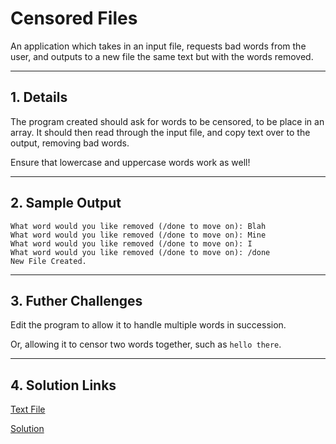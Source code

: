 # Censored Files

An application which takes in an input file, requests bad words from the user, and outputs to a new file the same text but with the words removed.

---

## 1. Details

The program created should ask for words to be censored, to be place in an array. It should then read through the input file, and copy text over to the output, removing bad words.

Ensure that lowercase and uppercase words work as well!

---

## 2. Sample Output

```
What word would you like removed (/done to move on): Blah
What word would you like removed (/done to move on): Mine
What word would you like removed (/done to move on): I
What word would you like removed (/done to move on): /done
New File Created.
```

--- 

## 3. Futher Challenges

Edit the program to allow it to handle multiple words in succession.

Or, allowing it to censor two words together, such as `hello there`.

---

## 4. Solution Links

[Text File](./input.txt)

[Solution](./solution.py)